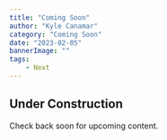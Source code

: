 ```yaml
---
title: "Coming Soon"
author: "Kyle Canamar"
category: "Coming Soon"
date: "2023-02-05"
bannerImage: ""
tags:
    - Next
---
```


## Under Construction

Check back soon for upcoming content.